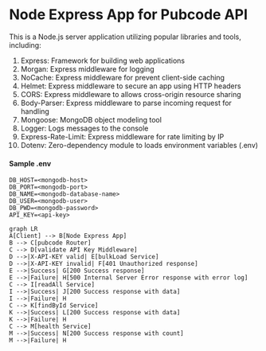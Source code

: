 # Node Express App for Pubcode API

This is a Node.js server application utilizing popular libraries and tools, including:

1.  Express: Framework for building web applications
2.  Morgan: Express middleware for logging
3. NoCache: Express middleware for prevent client-side caching
4. Helmet: Express middleware to secure an app using HTTP headers
5. CORS: Express middleware to allows cross-origin resource sharing
6. Body-Parser: Express middleware to parse incoming request for handling
7. Mongoose: MongoDB object modeling tool
8. Logger: Logs messages to the console
9. Express-Rate-Limit: Express middleware for rate limiting by IP
10. Dotenv: Zero-dependency module to loads environment variables (.env)

#### Sample .env

```
DB_HOST=<mongodb-host>
DB_PORT=<mongodb-port>
DB_NAME=<mongodb-database-name>
DB_USER=<mongodb-user>
DB_PWD=<mongodb-password>
API_KEY=<api-key>
```

```mermaid
graph LR
A[Client] --> B[Node Express App]
B --> C[pubcode Router]
C --> D[validate API Key Middleware]
D -->|X-API-KEY valid| E[bulkLoad Service]
D -->|X-API-KEY invalid| F[401 Unauthorized response]
E -->|Success| G[200 Success response]
E -->|Failure| H[500 Internal Server Error response with error log]
C --> I[readAll Service]
I -->|Success| J[200 Success response with data]
I -->|Failure| H
C --> K[findById Service]
K -->|Success| L[200 Success response with data]
K -->|Failure| H
C --> M[health Service]
M -->|Success| N[200 Success response with count]
M -->|Failure| H
```
